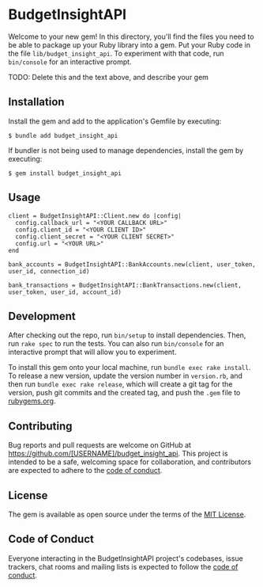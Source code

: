 # BudgetInsightAPI

Welcome to your new gem! In this directory, you'll find the files you need to be able to package up your Ruby library into a gem. Put your Ruby code in the file `lib/budget_insight_api`. To experiment with that code, run `bin/console` for an interactive prompt.

TODO: Delete this and the text above, and describe your gem

## Installation

Install the gem and add to the application's Gemfile by executing:

    $ bundle add budget_insight_api

If bundler is not being used to manage dependencies, install the gem by executing:

    $ gem install budget_insight_api

## Usage

```
client = BudgetInsightAPI::Client.new do |config|
  config.callback_url = "<YOUR CALLBACK URL>"
  config.client_id = "<YOUR CLIENT ID>"
  config.client_secret = "<YOUR CLIENT SECRET>"
  config.url = "<YOUR URL>"
end

bank_accounts = BudgetInsightAPI::BankAccounts.new(client, user_token, user_id, connection_id)

bank_transactions = BudgetInsightAPI::BankTransactions.new(client, user_token, user_id, account_id)
```

## Development

After checking out the repo, run `bin/setup` to install dependencies. Then, run `rake spec` to run the tests. You can also run `bin/console` for an interactive prompt that will allow you to experiment.

To install this gem onto your local machine, run `bundle exec rake install`. To release a new version, update the version number in `version.rb`, and then run `bundle exec rake release`, which will create a git tag for the version, push git commits and the created tag, and push the `.gem` file to [rubygems.org](https://rubygems.org).

## Contributing

Bug reports and pull requests are welcome on GitHub at https://github.com/[USERNAME]/budget_insight_api. This project is intended to be a safe, welcoming space for collaboration, and contributors are expected to adhere to the [code of conduct](https://github.com/[USERNAME]/budget_insight_api/blob/master/CODE_OF_CONDUCT.md).

## License

The gem is available as open source under the terms of the [MIT License](https://opensource.org/licenses/MIT).

## Code of Conduct

Everyone interacting in the BudgetInsightAPI project's codebases, issue trackers, chat rooms and mailing lists is expected to follow the [code of conduct](https://github.com/[USERNAME]/budget_insight_api/blob/master/CODE_OF_CONDUCT.md).
